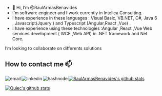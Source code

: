 - 👋 Hi, I’m @RaulArmasBenavides
- I'm software engineer and I work currently in Intelica Consulting.
- I have experience in these languages : Visual Basic, VB.NET, C#, Java 6 , Javascript(Jquery ) and Typescript (Angular,React ,Vue) .
- I have experience using these technologies :Angular ,React ,Vue Web services development ( WCF ,Web API) in .NET  framework and Net Core.

I’m looking to collaborate on differents solutions

## How to contact me 📫
 <a mailto="raularmasbx@gmail.com" target="_blank"><img align="left" alt="email" src="https://img.shields.io/badge/Gmail-D14836?style=for-the-badge&logo=gmail&logoColor=white"/></a>
 <a href="https://www.linkedin.com/in/raul-armas/" target="_blank"><img align="left" alt="linkedin" src="https://img.shields.io/badge/LinkedIn-0077B5?style=for-the-badge&logo=linkedin&logoColor=white"/></a>
 <a href="https://wa.me/+51985395111" target="_blank"><img align="left" alt="hashnode" src="https://img.shields.io/badge/WhatsApp-25D366?style=for-the-badge&logo=whatsapp&logoColor=white"/>
<!---
to complete this
<a href="https://www.instagram.com/ij.ijay/" target="_blank"><img align="left" alt="instagram" src="https://img.shields.io/badge/Instagram-E4405F?style=for-the-badge&logo=instagram&logoColor=white"/></a>
<a href="https://twitter.com/ijaydimples" target="_blank"><img align="left" alt="twitter" src="https://img.shields.io/badge/twitter-0077B5?style=for-the-badge&logo=twitter&logoColor=white"/></a>
RaulArmasBenavides/RaulArmasBenavides is a ✨ special ✨ repository because its `README.md` (this file) appears on your GitHub profile.
You can click the Preview link to take a look at your changes.
--->

![RaulArmasBenavides's github stats](https://github-readme-stats.vercel.app/api?username=RaulArmasBenavides&show_icons=true&theme=radical&include_all_commits=true) 

![Quiec's github stats](https://github-readme-stats.vercel.app/api/top-langs/?username=RaulArmasBenavides&theme=radical&layout=compact) 

